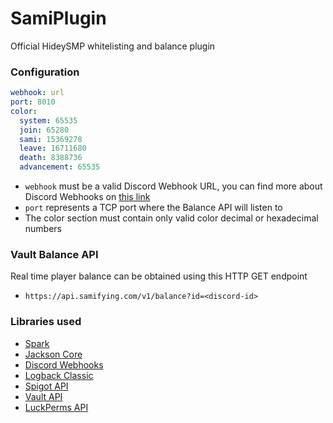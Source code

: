 # SamiPlugin
Official HideySMP whitelisting and balance plugin

### Configuration

```yaml
webhook: url
port: 8010
color:
  system: 65535
  join: 65280
  sami: 15369278
  leave: 16711680
  death: 8388736
  advancement: 65535
```

- `webhook` must be a valid Discord Webhook URL, you can find more about Discord Webhooks on [this link](https://support.discord.com/hc/en-us/articles/228383668-Intro-to-Webhooks)
- `port` represents a TCP port where the Balance API will listen to
- The color section must contain only valid color decimal or hexadecimal numbers

### Vault Balance API

Real time player balance can be obtained using this HTTP GET endpoint

- `https://api.samifying.com/v1/balance?id=<discord-id>`

### Libraries used

- [Spark](https://github.com/perwendel/spark)
- [Jackson Core](https://github.com/FasterXML/jackson-core)
- [Discord Webhooks](https://github.com/MinnDevelopment/discord-webhooks)
- [Logback Classic](https://github.com/qos-ch/logback)
- [Spigot API](https://hub.spigotmc.org/javadocs/bukkit/)
- [Vault API](https://github.com/MilkBowl/VaultAPI)
- [LuckPerms API](https://github.com/lucko/LuckPerms)